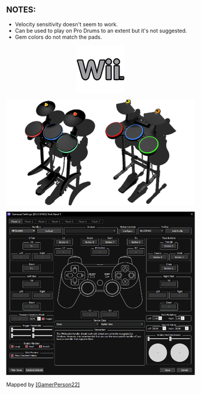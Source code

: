 ## NOTES:

* Velocity sensitivity doesn't seem to work.
* Can be used to play on Pro Drums to an extent but it's not suggested.
* Gem colors do not match the pads.

<div align="center">
	
![Platform](platform.png "Platform") 

![Controller](controller.png "Controller") 

![Mapping](mapping.png "Mapping") 


</div>


Mapped by [[GamerPerson22]](https://www.youtube.com/channel/UCC5SlXPlnlGwBG7w6mvfx8g)